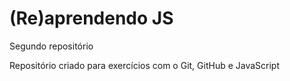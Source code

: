 # (Re)aprendendo JS
 Segundo repositório

 Repositório criado para exercícios com o Git, GitHub e JavaScript
